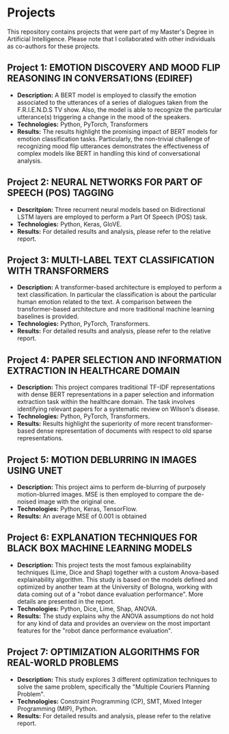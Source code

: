 # Projects
This repository contains projects that were part of my Master's Degree in Artificial Intelligence. Please note that I collaborated with other individuals as co-authors for these projects.

## Project 1: EMOTION DISCOVERY AND MOOD FLIP REASONING IN CONVERSATIONS (EDIREF)
- **Description:** A BERT model is employed to classify the emotion associated to the utterances of a series of dialogues taken from the F.R.I.E.N.D.S TV show. Also, the model is able to recognize the particular utterance(s) triggering a change in the mood of the speakers. 
- **Technologies:** Python, PyTorch, Transformers
- **Results:** The results highlight the promising impact of BERT models for emotion classification tasks. Particularly, the non-trivial challenge of recognizing mood flip utterances demonstrates the effectiveness of complex models like BERT in handling this kind of conversational analysis.

## Project 2: NEURAL NETWORKS FOR PART OF SPEECH (POS) TAGGING
- **Descritpion:** Three recurrent neural models based on Bidirectional LSTM layers are employed to perform a Part Of Speech (POS) task.
- **Technologies:** Python, Keras, GloVE.
- **Results:** For detailed results and analysis, please refer to the relative report.

## Project 3: MULTI-LABEL TEXT CLASSIFICATION WITH TRANSFORMERS
- **Description:** A transformer-based architecture is employed to perform a text classification. In particular the classification is about the particular human emotion related to the text. A comparison between the transformer-based architecture and more traditional machine learning baselines is provided.
- **Technologies:** Python, PyTorch, Transformers.
- **Results:** For detailed results and analysis, please refer to the relative report.

## Project 4: PAPER SELECTION AND INFORMATION EXTRACTION IN HEALTHCARE DOMAIN
- **Description:** This project compares traditional TF-IDF representations with dense BERT representations in a paper selection and information extraction task within the healthcare domain. The task involves identifying relevant papers for a systematic review on Wilson's disease.
- **Technologies:** Python, PyTorch, Transformers.
- **Results:** Results highlight the superiority of more recent transformer-based dense representation of documents with respect to old sparse representations.

## Project 5: MOTION  DEBLURRING IN IMAGES USING UNET 
- **Description:** This project aims to perform de-blurring of purposely motion-blurred images. MSE is then employed to compare the de-noised image with the original one.
- **Technologies:** Python, Keras, TensorFlow.
- **Results:** An average MSE of 0.001 is obtained

## Project 6: EXPLANATION TECHNIQUES FOR BLACK BOX MACHINE LEARNING MODELS
- **Description:** This project tests the most famous explainability techniques (Lime, Dice and Shap) together with a custom Anova-based explainability algorithm. This study is based on the models defined and optimized by another team at the University of Bologna, working with data coming out of a "robot dance evaluation performance". More details are presented in the report.
- **Technologies:** Python, Dice, Lime, Shap, ANOVA.
- **Results:** The study explains why the ANOVA assumptions do not hold for any kind of data and provides an overview on the most important features for the "robot dance performance evaluation".

## Project 7: OPTIMIZATION ALGORITHMS FOR REAL-WORLD PROBLEMS
- **Description:** This study explores 3 different optimization techniques to solve the same problem, specifically the "Multiple Couriers Planning Problem".
- **Technologies:** Constraint Programming (CP), SMT, Mixed Integer Programming (MIP), Python.
- **Results:** For detailed results and analysis, please refer to the relative report.




